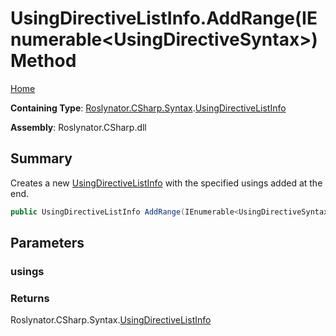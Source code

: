 # UsingDirectiveListInfo\.AddRange\(IEnumerable\<UsingDirectiveSyntax>\) Method

[Home](../../../../../README.md)

**Containing Type**: [Roslynator.CSharp.Syntax](../../README.md)\.[UsingDirectiveListInfo](../README.md)

**Assembly**: Roslynator\.CSharp\.dll

## Summary

Creates a new [UsingDirectiveListInfo](../README.md) with the specified usings added at the end\.

```csharp
public UsingDirectiveListInfo AddRange(IEnumerable<UsingDirectiveSyntax> usings)
```

## Parameters

### usings





### Returns

Roslynator\.CSharp\.Syntax\.[UsingDirectiveListInfo](../README.md)

